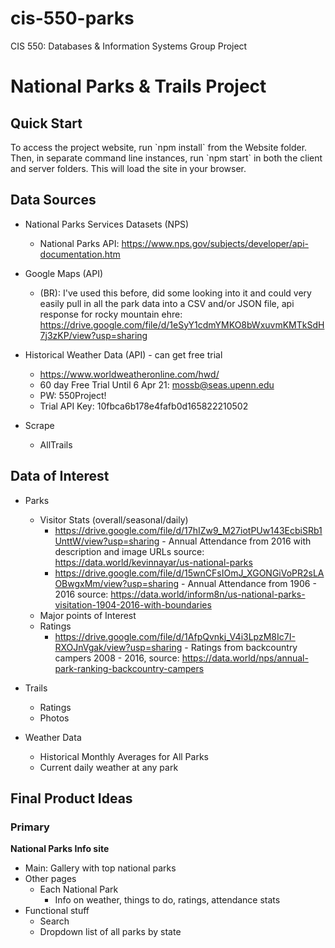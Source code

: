 # cis-550-parks
CIS 550: Databases & Information Systems
Group Project

<h1> National Parks & Trails Project </h1>


<h2> Quick Start </h2>
To access the project website, run `npm install` from the Website folder. Then, in separate command line instances, run `npm start` in both the client and server folders. This will load the site in your browser. 

<h2>Data Sources </h2>

- National Parks Services Datasets (NPS)
  - National Parks API: https://www.nps.gov/subjects/developer/api-documentation.htm


- Google Maps (API)
  - (BR): I've used this before, did some looking into it and could very easily pull in all the park data into a CSV and/or JSON file, api response for rocky mountain ehre: https://drive.google.com/file/d/1eSyY1cdmYMKO8bWxuvmKMTkSdH7j3zKP/view?usp=sharing

- Historical Weather Data (API) - can get free trial
  - https://www.worldweatheronline.com/hwd/
  - 60 day Free Trial Until 6 Apr 21:  mossb@seas.upenn.edu
  - PW: 550Project!
  - Trial API Key:  10fbca6b178e4fafb0d165822210502

- Scrape
  - AllTrails 



<h2> Data of Interest </h2>

- Parks
  - Visitor Stats (overall/seasonal/daily)
      - https://drive.google.com/file/d/17hIZw9_M27iotPUw143EcbiSRb1UnttW/view?usp=sharing - Annual Attendance from 2016 with description and image URLs source: https://data.world/kevinnayar/us-national-parks
      - https://drive.google.com/file/d/15wnCFsIOmJ_XGONGiVoPR2sLAOBwgxMm/view?usp=sharing - Annual Attendance from 1906 - 2016 source: https://data.world/inform8n/us-national-parks-visitation-1904-2016-with-boundaries 
  - Major points of Interest
  - Ratings
    - https://drive.google.com/file/d/1AfpQvnkj_V4i3LpzM8Ic7I-RXOJnVgak/view?usp=sharing - Ratings from backcountry campers 2008 - 2016, source: https://data.world/nps/annual-park-ranking-backcountry-campers
- Trails
  - Ratings
  - Photos

- Weather Data
  - Historical Monthly Averages for All Parks
  - Current daily weather at any park

<h2> Final Product Ideas </h2>

<h3> Primary </h3>

<b> National Parks Info site </b>

- Main: Gallery with top national parks 
- Other pages
  - Each National Park 
    - Info on weather, things to do, ratings, attendance stats
- Functional stuff
  - Search
  - Dropdown list of all parks by state 


